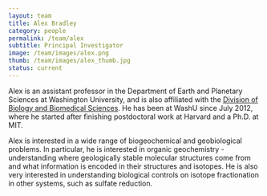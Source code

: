 ```yaml
---
layout: team
title: Alex Bradley
category: people
permalink: /team/alex
subtitle: Principal Investigator
image: /team/images/alex.png
thumb: /team/images/alex_thumb.jpg
status: current
---
```


Alex is an assistant professor in the Department of Earth and Planetary Sciences at Washington University, and is also affiliated with the <a href="http://dbbs.wustl.edu">Division of Biology and Biomedical Sciences</a>. He has been at WashU since July 2012, where he started after finishing postdoctoral work at Harvard and a Ph.D. at MIT. 

Alex is interested in a wide range of biogeochemical and geobiological problems. In particular, he is interested in organic geochemistry - understanding where geologically stable molecular structures come from and what information is encoded in their structures and isotopes. He is also very interested in understanding biological controls on isotope fractionation in other systems, such as sulfate reduction.